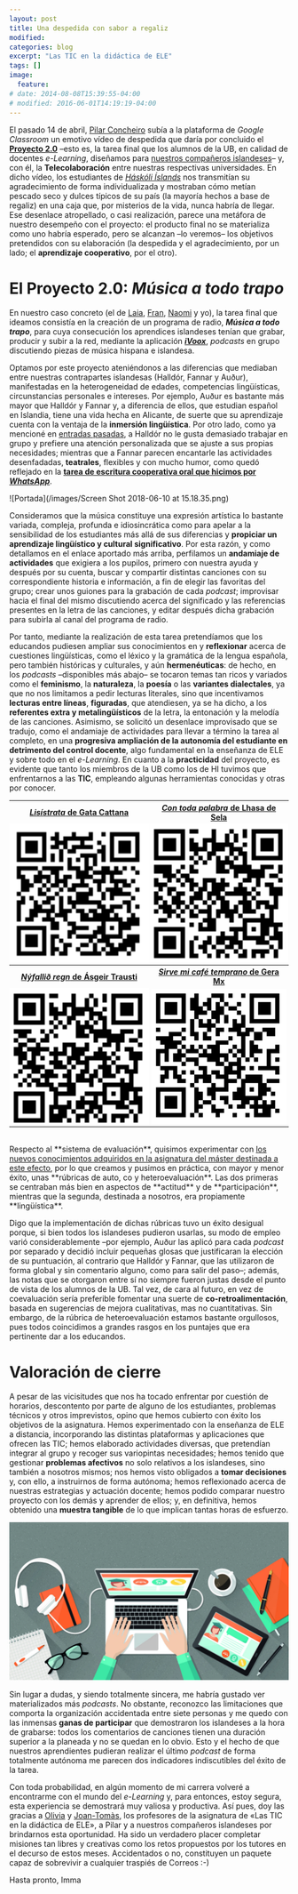 ```yaml
---
layout: post
title: Una despedida con sabor a regaliz
modified:
categories: blog
excerpt: "Las TIC en la didáctica de ELE"
tags: []
image:
  feature:
# date: 2014-08-08T15:39:55-04:00
# modified: 2016-06-01T14:19:19-04:00
---
```


El pasado 14 de abril, <a href="https://www.laopinioncoruna.es/contraportada/2010/04/01/pilar-concheiro-espanol-tierras-vikingas/370478.html" target="_blank">Pilar Concheiro</a> subía a la plataforma de _Google Classroom_ un emotivo vídeo de despedida que daría por concluido el <a href="https://docs.google.com/document/d/1H58zZLbBANnXFQOmvcGZtIKY-Ss6r7NqzxZAXsKW3bU/edit?usp=sharing" target="_blank">**Proyecto 2.0**</a> –esto es, la tarea final que los alumnos de la UB, en calidad de docentes _e-Learning_, diseñamos para <a href="https://immalopez.github.io/blog/halldor-primera-toma/" target="_blank">nuestros compañeros islandeses</a>– y, con él, la **Telecolaboración** entre nuestras respectivas universidades. En dicho vídeo, los estudiantes de <a href="http://english.hi.is" target="_blank">_Háskóli Íslands_</a> nos transmitían su agradecimiento de forma individualizada y mostraban cómo metían pescado seco y dulces típicos de su país (la mayoría hechos a base de regaliz) en una caja que, por misterios de la vida, nunca habría de llegar. Ese desenlace atropellado, o casi realización, parece una metáfora de nuestro desempeño con el proyecto: el producto final no se materializa como uno habría esperado, pero se alcanzan –lo veremos– los objetivos pretendidos con su elaboración (la despedida y el agradecimiento, por un lado; el **aprendizaje cooperativo**, por el otro).

# El Proyecto 2.0: _Música a todo trapo_

En nuestro caso concreto (el de <a href="https://verborreadeverba-errante.blogspot.com" target="_blank">Laia</a>, <a href="http://elefantearana.blogspot.com" target="_blank">Fran</a>, <a href="http://ele365.blogspot.com" target="_blank">Naomi</a> y yo), la tarea final que ideamos consistía en la creación de un programa de radio, **_Música a todo trapo_**, para cuya consecución los aprendices islandeses tenían que grabar, producir y subir a la red, mediante la aplicación <a href="https://www.ivoox.com" target="_blank">**_iVoox_**</a>, _podcasts_ en grupo discutiendo piezas de música hispana e islandesa.

Optamos por este proyecto ateniéndonos a las diferencias que mediaban entre nuestras contrapartes islandesas (Halldór, Fannar y Auður), manifestadas en la heterogeneidad de edades, competencias lingüísticas, circunstancias personales e intereses. Por ejemplo, Auður es bastante más mayor que Halldór y Fannar y, a diferencia de ellos, que estudian español en Islandia, tiene una vida hecha en Alicante, de suerte que su aprendizaje cuenta con la ventaja de la **inmersión lingüística**. Por otro lado, como ya mencioné en <a href="https://immalopez.github.io/blog/e-learning-1/" target="_blank">entradas pasadas</a>, a Halldór no le gusta demasiado trabajar en grupo y prefiere una atención personalizada que se ajuste a sus propias necesidades; mientras que a Fannar parecen encantarle las actividades desenfadadas, **teatrales**, flexibles y con mucho humor, como quedó reflejado en la <a href="https://www.youtube.com/watch?v=GSbIqSEuaLA" target="_blank">**tarea de escritura cooperativa oral que hicimos por _WhatsApp_**</a>.

![Portada](/images/Screen Shot 2018-06-10 at 15.18.35.png)

Consideramos que la música constituye una expresión artística lo bastante variada, compleja, profunda e idiosincrática como para apelar a la sensibilidad de los estudiantes más allá de sus diferencias y **propiciar un aprendizaje lingüístico y cultural significativo**. Por esta razón, y como detallamos en el enlace aportado más arriba, perfilamos un **andamiaje de actividades** que exigiera a los pupilos, primero con nuestra ayuda y después por su cuenta, buscar y compartir distintas canciones con su correspondiente historia e información, a fin de elegir las favoritas del grupo; crear unos guiones para la grabación de cada _podcast_; improvisar hacia el final del mismo discutiendo acerca del significado y las referencias presentes en la letra de las canciones, y editar después dicha grabación para subirla al canal del programa de radio.

Por tanto, mediante la realización de esta tarea pretendíamos que los educandos pudiesen ampliar sus conocimientos en y **reflexionar** acerca de cuestiones lingüísticas, como el léxico y la gramática de la lengua española, pero también históricas y culturales, y aún **hermenéuticas**: de hecho, en los _podcasts_ –disponibles más abajo– se tocaron temas tan ricos y variados como el **feminismo**, la **naturaleza**, la **poesía** o las **variantes dialectales**, ya que no nos limitamos a pedir lecturas literales, sino que incentivamos **lecturas entre líneas**, **figuradas**, que atendiesen, ya se ha dicho, a los **referentes extra y metalingüísticos** de la letra, la entonación y la melodía de las canciones. Asimismo, se solicitó un desenlace improvisado que se tradujo, como el andamiaje de actividades para llevar a término la tarea al completo, en una **progresiva ampliación de la autonomía del estudiante en detrimento del control docente**, algo fundamental en la enseñanza de ELE y sobre todo en el _e-Learning_. En cuanto a la **practicidad** del proyecto, es evidente que tanto los miembros de la UB como los de HI tuvimos que enfrentarnos a las **TIC**, empleando algunas herramientas conocidas y otras por conocer.

<table width="50%">
  <tbody>
    <tr>
      <th>
        <center><a href="https://www.ivoox.com/24833451" target="_blank"><i>Lisístrata</i> de Gata Cattana</a></center>
      </th>
      <th>
        <center><a href="https://www.ivoox.com/25206586" target="_blank"><i>Con toda palabra</i> de Lhasa de Sela</a></center>
      </th>
    </tr>
    <tr>
      <td width="25%" style="padding:0px;">
        <center><img src="/images/lisistrata.png" /></center>
      </td>
      <td width="25%" style="padding:0px;">
        <center><img src="/images/con toda.png" /></center>
      </td>
    </tr>
    <tr>
      <th>
        <center><a href="https://www.ivoox.com/25247640" target="_blank"><i>Nýfallið  regn</i> de Ásgeir Trausti</a></center>
      </th>
      <th>
        <center><a href="http://www.ivoox.com/25479947" target="_blank"><i>Sirve mi café temprano</i> de Gera Mx</a></center>
      </th>
    </tr>
    <tr>
      <td width="25%" style="padding:0px;">
        <center><img src="/images/nyfallid.png" /></center>
      </td>
      <td width="25%" style="padding:0px;">
        <center><img src="/images/sirve mi cafe.png" /></center>
      </td>
    </tr>
  </tbody>
</table>

<br />
Respecto al **sistema de evaluación**, quisimos experimentar con <a href="https://immalopez.github.io/blog/evaluacion-antes-y-despues/" target="_blank">los nuevos conocimientos adquiridos en la asignatura del máster destinada a este efecto</a>, por lo que creamos y pusimos en práctica, con mayor y menor éxito, unas **rúbricas de auto, co y heteroevaluación**. Las dos primeras se centraban más bien en aspectos de **actitud** y de **participación**, mientras que la segunda, destinada a nosotros, era propiamente **lingüística**.<br />

Digo que la implementación de dichas rúbricas tuvo un éxito desigual porque, si bien todos los islandeses pudieron usarlas, su modo de empleo varió considerablemente –por ejemplo, Auður las aplicó para cada _podcast_ por separado y decidió incluir pequeñas glosas que justificaran la elección de su puntuación, al contrario que Halldór y Fannar, que las utilizaron de forma global y sin comentario alguno, como para salir del paso–; además, las notas que se otorgaron entre sí no siempre fueron justas desde el punto de vista de los alumnos de la UB. Tal vez, de cara al futuro, en vez de coevaluación sería preferible fomentar una suerte de **co-retroalimentación**, basada en sugerencias de mejora cualitativas, mas no cuantitativas. Sin embargo, de la rúbrica de heteroevaluación estamos bastante orgullosos, pues todos coincidimos a grandes rasgos en los puntajes que era pertinente dar a los educandos.

# Valoración de cierre

A pesar de las vicisitudes que nos ha tocado enfrentar por cuestión de horarios, descontento por parte de alguno de los estudiantes, problemas técnicos y otros imprevistos, opino que hemos cubierto con éxito los objetivos de la asignatura. Hemos experimentado con la enseñanza de ELE a distancia, incorporando las distintas plataformas y aplicaciones que ofrecen las TIC; hemos elaborado actividades diversas, que pretendían integrar al grupo y recoger sus variopintas necesidades; hemos tenido que gestionar **problemas afectivos** no solo relativos a los islandeses, sino también a nosotros mismos; nos hemos visto obligados a **tomar decisiones** y, con ello, a instruirnos de forma autónoma; hemos reflexionado acerca de nuestras estrategias y actuación docente; hemos podido comparar nuestro proyecto con los demás y aprender de ellos; y, en definitiva, hemos obtenido una **muestra tangible** de lo que implican tantas horas de esfuerzo.

![typing](/images/Online-class-prepared.jpg)

Sin lugar a dudas, y siendo totalmente sincera, me habría gustado ver materializados más _podcasts_. No obstante, reconozco las limitaciones que comporta la organización accidentada entre siete personas y me quedo con las inmensas **ganas de participar** que demostraron los islandeses a la hora de grabarse: todos los comentarios de canciones tienen una duración superior a la planeada y no se quedan en lo obvio. Esto y el hecho de que nuestros aprendientes pudieran realizar el último _podcast_ de forma totalmente autónoma me parecen dos indicadores indiscutibles del éxito de la tarea.

Con toda probabilidad, en algún momento de mi carrera volveré a encontrarme con el mundo del _e-Learning_ y, para entonces, estoy segura, esta experiencia se demostrará muy valiosa y productiva. Así pues, doy las gracias a <a href="https://espanoladistancia.wordpress.com/sobre-la-autora/" target="_blank">Olivia</a> y <a href="http://www.ub.edu/realtic/es/joan-tomas-pujola-font/" target="_blank">Joan-Tomàs</a>, los profesores de la asignatura de «Las TIC en la didáctica de ELE», a Pilar y a nuestros compañeros islandeses por brindarnos esta oportunidad. Ha sido un verdadero placer completar misiones tan libres y creativas como los retos propuestos por los tutores en el decurso de estos meses. Accidentados o no, constituyen un paquete capaz de sobrevivir a cualquier traspiés de Correos :-)

Hasta pronto,
Imma
